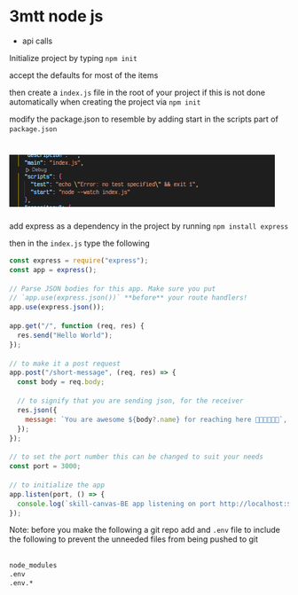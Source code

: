 # 3mtt node js

- api calls

Initialize project by typing `npm init`

accept the defaults for most of the items

then create a `index.js` file in the root of your project if this is not done automatically when creating the project via `npm init`

modify the package.json to resemble by adding start in the scripts part of `package.json`

# ![package](assets\package-json-scripts.PNG)

add express as a dependency in the project
by running `npm install express`

then in the `index.js` type the following

```js
const express = require("express");
const app = express();

// Parse JSON bodies for this app. Make sure you put
// `app.use(express.json())` **before** your route handlers!
app.use(express.json());

app.get("/", function (req, res) {
  res.send("Hello World");
});

// to make it a post request
app.post("/short-message", (req, res) => {
  const body = req.body;

  // to signify that you are sending json, for the receiver
  res.json({
    message: `You are awesome ${body?.name} for reaching here 🎉🎉🎉🎺🎺🎺`,
  });
});

// to set the port number this can be changed to suit your needs
const port = 3000;

// to initialize the app
app.listen(port, () => {
  console.log(`skill-canvas-BE app listening on port http://localhost:${port}`);
});
```

<!-- ![index.js source code](assets\index-js.PNG) -->

Note: before you make the following a git repo add and `.env` file to include the following to prevent the unneeded files from being pushed to git

```env

node_modules
.env
.env.*
```
